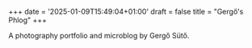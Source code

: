 +++
date = '2025-01-09T15:49:04+01:00'
draft = false
title = "Gergő's Phlog"
+++

A photography portfolio and microblog by Gergő Sütő.

